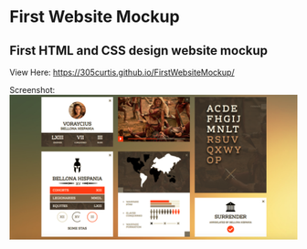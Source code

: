 # First Website Mockup

First HTML and CSS design website mockup
----------------------------------------

View Here:
https://305curtis.github.io/FirstWebsiteMockup/

Screenshot:
![Site Screenshot](imgs/Screen_Shot_2019-09-18.png)
